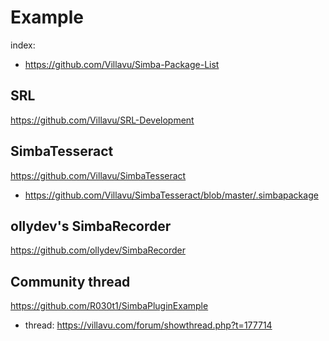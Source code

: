 # Example
index:
- https://github.com/Villavu/Simba-Package-List

## SRL
https://github.com/Villavu/SRL-Development

## SimbaTesseract
https://github.com/Villavu/SimbaTesseract
- https://github.com/Villavu/SimbaTesseract/blob/master/.simbapackage

## ollydev's SimbaRecorder
https://github.com/ollydev/SimbaRecorder

## Community thread
https://github.com/R030t1/SimbaPluginExample
- thread: https://villavu.com/forum/showthread.php?t=177714
